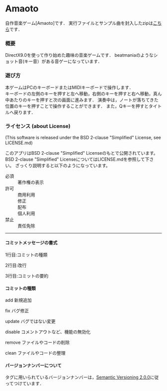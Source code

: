 # Amaoto
自作音楽ゲーム[Amaoto]です．
実行ファイルとサンプル曲を封入したzipは[こちら](https://github.com/Yamamoto0773/Amaoto/releases)です．

### 概要
DirectX9.0を使って作り始めた趣味の音楽ゲームです．
beatmaniaのようなショット音(キー音）がある音ゲーになっています．

### 遊び方
本ゲームはPCのキーボードまたはMIDIキーボードで操作します．<br/>
キーボードの左側のキーを押すと左へ移動，右側のキーを押すと右へ移動，真ん中あたりのキーを押すと次の画面に進みます．
演奏中は，ノートが落ちてきた位置のキーを押すことで操作することができます．
また，Qキーを押すとタイトルへ戻ります．


### ライセンス (about License)
(This software is released under the BSD 2-clause "Simplified" License, see LICENSE.md)

このアプリはBSD 2-clause "Simplified" Licenseのもとで公開されています。
BSD 2-clause "Simplified" LicenseについてはLICENSE.mdを参照して下さい。
ざっくり説明すると以下のようになっています。

<dl>
	<dt>必須</dt>
	<dd>著作権の表示</dd>
	<dt>許可</dt>
	<dd>商用利用</dd>
	<dd>修正</dd>
	<dd>配布</dd>
	<dd>個人利用</dd>
	<dt>禁止</dt>
	<dd>責任免除</dd>
</dl>

  
  
-------------

#### コミットメッセージの書式
1行目:コミットの種類

2行目:改行

3行目:コミットの要約


#### コミットの種類
add     新規追加

fix     バグ修正

update  バグではない変更

disable コメントアウトなど、機能の無効化

remove  ファイルやコードの削除

clean   ファイルやコードの整理

    
#### バージョンナンバーについて
タグに用いられているバージョンナンバーは，[Semantic Versioning 2.0.0](https://semver.org/)に従ってつけています．

